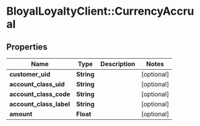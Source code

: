# BloyalLoyaltyClient::CurrencyAccrual

## Properties
Name | Type | Description | Notes
------------ | ------------- | ------------- | -------------
**customer_uid** | **String** |  | [optional] 
**account_class_uid** | **String** |  | [optional] 
**account_class_code** | **String** |  | [optional] 
**account_class_label** | **String** |  | [optional] 
**amount** | **Float** |  | [optional] 

